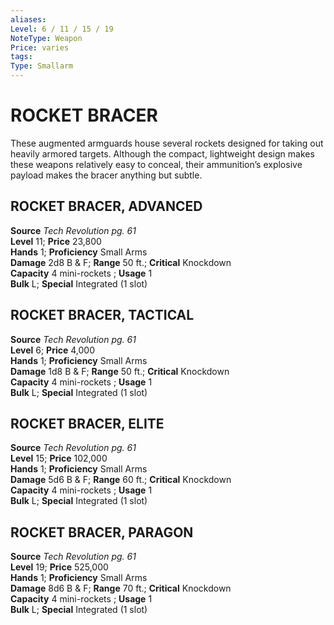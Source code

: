 ```yaml
---
aliases: 
Level: 6 / 11 / 15 / 19
NoteType: Weapon
Price: varies
tags: 
Type: Smallarm
---
```

# ROCKET BRACER
These augmented armguards house several rockets designed for taking out heavily armored targets. Although the compact, lightweight design makes these weapons relatively easy to conceal, their ammunition’s explosive payload makes the bracer anything but subtle.  

##  ROCKET BRACER, ADVANCED

**Source** _Tech Revolution pg. 61_  
**Level** 11; **Price** 23,800  
**Hands** 1; **Proficiency** Small Arms  
**Damage** 2d8 B & F; **Range** 50 ft.; **Critical** Knockdown  
**Capacity** 4 mini-rockets ; **Usage** 1  
**Bulk** L; **Special** Integrated (1 slot)

##  ROCKET BRACER, TACTICAL

**Source** _Tech Revolution pg. 61_  
**Level** 6; **Price** 4,000  
**Hands** 1; **Proficiency** Small Arms  
**Damage** 1d8 B & F; **Range** 50 ft.; **Critical** Knockdown  
**Capacity** 4 mini-rockets ; **Usage** 1  
**Bulk** L; **Special** Integrated (1 slot)

##  ROCKET BRACER, ELITE

**Source** _Tech Revolution pg. 61_  
**Level** 15; **Price** 102,000  
**Hands** 1; **Proficiency** Small Arms  
**Damage** 5d6 B & F; **Range** 60 ft.; **Critical** Knockdown  
**Capacity** 4 mini-rockets ; **Usage** 1  
**Bulk** L; **Special** Integrated (1 slot)

##  ROCKET BRACER, PARAGON

**Source** _Tech Revolution pg. 61_  
**Level** 19; **Price** 525,000  
**Hands** 1; **Proficiency** Small Arms  
**Damage** 8d6 B & F; **Range** 70 ft.; **Critical** Knockdown  
**Capacity** 4 mini-rockets ; **Usage** 1  
**Bulk** L; **Special** Integrated (1 slot)
